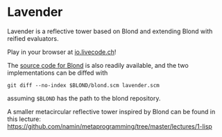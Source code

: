 # Lavender

Lavender is a reflective tower based on Blond and extending Blond with reified evaluators.

Play in your browser at [io.livecode.ch](https://io.livecode.ch/learn/metareflection/lavender)!

The [source code for Blond](https://github.com/namin/blond) is also readily available, and the two implementations can be diffed with
```
git diff --no-index $BLOND/blond.scm lavender.scm
```
assuming `$BLOND` has the path to the blond repository.

A smaller metacircular reflective tower inspired by Blond can be found in this lecture:
https://github.com/namin/metaprogramming/tree/master/lectures/1-lisp
